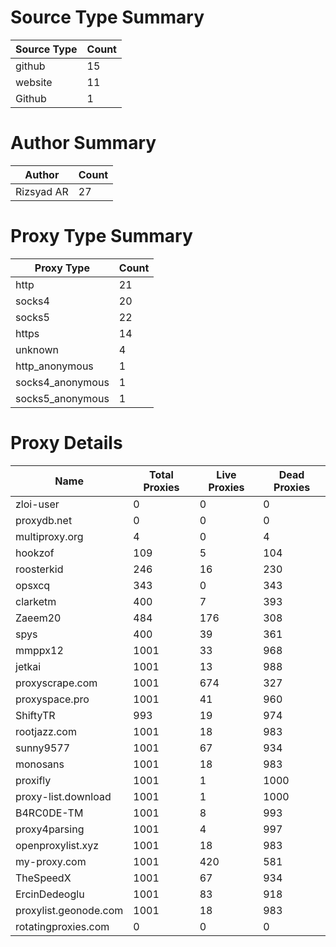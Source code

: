 # Source Type Summary

| Source Type | Count |
|-------------|-------|
| github | 15 |
| website | 11 |
| Github | 1 |


# Author Summary

| Author | Count |
|--------|-------|
| Rizsyad AR | 27 |


# Proxy Type Summary

| Proxy Type | Count |
|------------|-------|
| http | 21 |
| socks4 | 20 |
| socks5 | 22 |
| https | 14 |
| unknown | 4 |
| http_anonymous | 1 |
| socks4_anonymous | 1 |
| socks5_anonymous | 1 |


# Proxy Details

| Name | Total Proxies | Live Proxies | Dead Proxies |
|------|---------------|--------------|---------------|
| zloi-user | 0 | 0 | 0 |
| proxydb.net | 0 | 0 | 0 |
| multiproxy.org | 4 | 0 | 4 |
| hookzof | 109 | 5 | 104 |
| roosterkid | 246 | 16 | 230 |
| opsxcq | 343 | 0 | 343 |
| clarketm | 400 | 7 | 393 |
| Zaeem20 | 484 | 176 | 308 |
| spys | 400 | 39 | 361 |
| mmppx12 | 1001 | 33 | 968 |
| jetkai | 1001 | 13 | 988 |
| proxyscrape.com | 1001 | 674 | 327 |
| proxyspace.pro | 1001 | 41 | 960 |
| ShiftyTR | 993 | 19 | 974 |
| rootjazz.com | 1001 | 18 | 983 |
| sunny9577 | 1001 | 67 | 934 |
| monosans | 1001 | 18 | 983 |
| proxifly | 1001 | 1 | 1000 |
| proxy-list.download | 1001 | 1 | 1000 |
| B4RC0DE-TM | 1001 | 8 | 993 |
| proxy4parsing | 1001 | 4 | 997 |
| openproxylist.xyz | 1001 | 18 | 983 |
| my-proxy.com | 1001 | 420 | 581 |
| TheSpeedX | 1001 | 67 | 934 |
| ErcinDedeoglu | 1001 | 83 | 918 |
| proxylist.geonode.com | 1001 | 18 | 983 |
| rotatingproxies.com | 0 | 0 | 0 |
